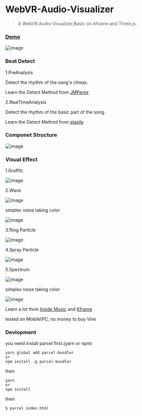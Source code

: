 # WebVR-Audio-Visualizer

> A WebVR Audio Visualizer,Basic on Aframe and Three.js.

### [Demo](http://112.74.47.128:8888/)

![image](https://github.com/todaylg/WebVR-Audio-Visualizer/blob/master/introImages/mainEffect.png)

### Beat Detect

1.PreAnalysis

Detect the rhythm of the song's climax.

Learn the Detect Method from [JMPerez](https://github.com/JMPerez/beats-audio-api)

2.RealTimeAnalysis

Detect the rhythm of the basic part of the song.

Learn the Detect Method from [stasilo](https://github.com/stasilo/BeatDetector)

### Componet Structure

![image](https://github.com/todaylg/WebVR-Audio-Visualizer/blob/master/introImages/Componet.png)

### Visual Effect

1.Graffiti.

![image](https://github.com/todaylg/WebVR-Audio-Visualizer/blob/master/introImages/Graffiti.png)

2.Wave

![image](https://github.com/todaylg/WebVR-Audio-Visualizer/blob/master/introImages/Wave.png)

simplex noise taking color

![image](https://github.com/todaylg/WebVR-Audio-Visualizer/blob/master/introImages/simplex1.png)

3.Ring Particle

![image](https://github.com/todaylg/WebVR-Audio-Visualizer/blob/master/introImages/Ring.png)

4.Spray Particle

![image](https://github.com/todaylg/WebVR-Audio-Visualizer/blob/master/introImages/Spray.png)

5.Spectrum

![image](https://github.com/todaylg/WebVR-Audio-Visualizer/blob/master/introImages/Spectrum.png)

simplex noise taking color

![image](https://github.com/todaylg/WebVR-Audio-Visualizer/blob/master/introImages/simplex2.png)

Learn a lot from [Inside Music](https://github.com/googlecreativelab/inside-music) and [Kframe](https://github.com/ngokevin/kframe)

tested on  Mobile\PC, no money to buy Vive

### Devlopment

you need install parcel first.(yarn or npm)

```
yarn global add parcel-bundler
or
npm install -g parcel-bundler
```

then

```
yarn
or
npm install
```

then

```
$ parcel index.html
```
